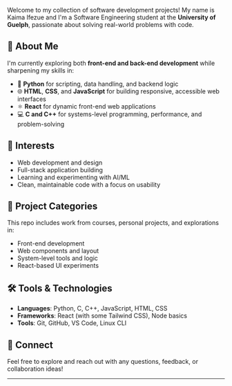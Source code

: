 Welcome to my collection of software development projects! My name is Kaima Ifezue and I'm a Software Engineering student at the **University of Guelph**, passionate about solving real-world problems with code.

## 🚀 About Me

I'm currently exploring both **front-end and back-end development** while sharpening my skills in:

- 🐍 **Python** for scripting, data handling, and backend logic  
- 🌐 **HTML**, **CSS**, and **JavaScript** for building responsive, accessible web interfaces  
- ⚛️ **React** for dynamic front-end web applications  
- 💻 **C and C++** for systems-level programming, performance, and problem-solving

## 🧠 Interests
- Web development and design
- Full-stack application building
- Learning and experimenting with AI/ML
- Clean, maintainable code with a focus on usability

## 📁 Project Categories
This repo includes work from courses, personal projects, and explorations in:
- Front-end development
- Web components and layout
- System-level tools and logic
- React-based UI experiments

## 🛠️ Tools & Technologies
- **Languages**: Python, C, C++, JavaScript, HTML, CSS
- **Frameworks**: React (with some Tailwind CSS), Node basics
- **Tools**: Git, GitHub, VS Code, Linux CLI

## 🔗 Connect
Feel free to explore and reach out with any questions, feedback, or collaboration ideas!

---

